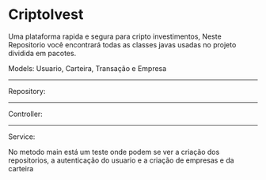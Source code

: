 
# CriptoIvest #

Uma plataforma rapida e segura para cripto investimentos,
  Neste Repositorio você encontrará todas as classes javas usadas no projeto dividida em pacotes.

Models: Usuario, Carteira, Transação e Empresa
<hr>
Repository:
<hr>
Controller:
<hr>
Service: 


 <p> No metodo main está um teste onde podem se ver a criação dos repositorios, a autenticação do usuario e a criação de empresas e da carteira </p>
